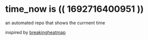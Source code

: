 # time_now is (( 1692716400951 ))

an automated repo that shows the currnent time

inspired by [breakingheatmap](https://github.com/breakingheatmap/breakingheatmap)